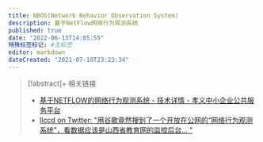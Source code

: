 ```yaml
---
title: NBOS(Network Behavior Observation System)
description: 基于NetFlow网络行为观测系统
published: true
date: "2022-06-13T14:05:55"
特殊标签标记: #无标签
editor: markdown
dateCreated: "2021-07-10T23:23:34"
---
```


> [!abstract]+ 相关链接
> + [基于NETFLOW的网络行为观测系统 - 技术详情 - 孝义中小企业公共服务平台](https://web.archive.org/web/20210630152538/https://www.xyqyfw.cn/technology/show-146.html)
> + [llccd on Twitter: "用谷歌竟然搜到了一个开放在公网的“网络行为观测系统”，看数据应该是山西省教育网的监控后台… "](https://web.archive.org/web/20210630124501/https://twitter.com/gNodeB/status/1409883469992321031)
